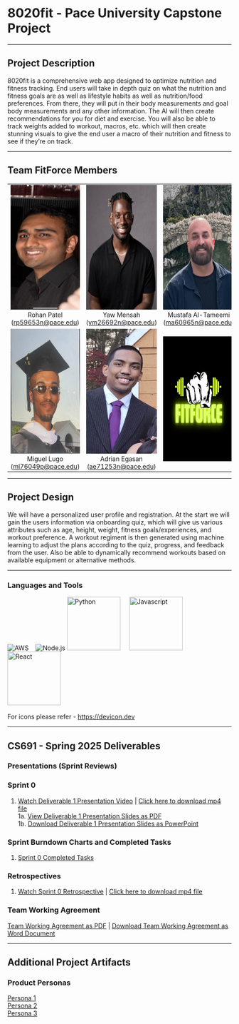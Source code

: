 # 8020fit - Pace University Capstone Project

***

## Project Description

8020fit is a comprehensive web app designed to optimize nutrition and fitness tracking. End users will take in depth quiz on what the nutrition and fitness goals are as well as lifestyle habits as well as nutrition/food preferences. From there, they will put in their body measurements and goal body measurements and any other information. The AI will then create recommendations for you for diet and exercise. You will also be able to track weights added to workout, macros, etc. which will then create stunning visuals to give the end user a macro of their nutrition and fitness to see if they’re on track.

***

## Team FitForce Members

<table style="width:100%" border="0" cellspacing="0" cellpadding="0">
  <tr>
    <td align="center" valign="center"><img src="Documents/Portraits/Rohan.jpg" width="250" height="280"><br />Rohan Patel (<a href="mailto:student pace email id">rp59653n@pace.edu</a>)</td>
    <td align="center" valign="center"><img src="Documents/Portraits/Yaw.jpg" width="250" height="280"><br />Yaw Mensah (<a href="mailto:student pace email id">ym26692n@pace.edu</a>)</td>
    <td align="center" valign="center"><img src="Documents/Portraits/Mustafa.jpg" width="250" height="280"><br />Mustafa Al-Tameemi (<a href="mailto:student pace email id">ma60965n@pace.edu</a>)</td>
  </tr>
  <tr>
    <td align="center" valign="center"><img src="Documents/Portraits/Miguel.jpg" width="250" height="280"><br />Miguel Lugo (<a href="mailto:student pace email id">ml76049p@pace.edu</a>)</td>
    <td align="center" valign="center"><img src="Documents/Portraits/Adrian.jpg" width="250" height="280"><br />Adrian Egasan (<a href="mailto:student pace email id">ae71253n@pace.edu</a>)</td>
     <td align="center" valign="center"><img src="Documents/Portraits/FitForce%20logo.jpg" width="250" height="280"><br /></td>
  </tr>
</table>

***

## Project Design

We will have a personalized user profile and registration. At the start we will gain the users information via onboarding quiz, which will give us various attributes such as age, height, weight, fitness goals/experiences, and workout preference. A workout regiment is then generated using machine learning to adjust the plans according to the quiz, progress, and feedback from the user. Also be able to dynamically recommend workouts based on available equipment or alternative methods.

***

### Languages and Tools

<img src="https://cdn.jsdelivr.net/gh/devicons/devicon/icons/amazonwebservices/amazonwebservices-original-wordmark.svg" title="AWS" alt="AWS" width="120" height="120"/>&nbsp;&nbsp;&nbsp;                                                          <img src="https://cdn.jsdelivr.net/gh/devicons/devicon@latest/icons/nodejs/nodejs-original-wordmark.svg" title="Node.js" alt="Node.js" width="120" height="120"/>                                                                                  <img src="https://cdn.jsdelivr.net/gh/devicons/devicon@latest/icons/python/python-original-wordmark.svg" title="Python" width="120" height="120"/>&nbsp;&nbsp;&nbsp;&nbsp;                                                                       <img src="https://cdn.jsdelivr.net/gh/devicons/devicon@latest/icons/javascript/javascript-original.svg" title="Javascript" width="120" height="120"/>                                                                                                <img src="https://cdn.jsdelivr.net/gh/devicons/devicon@latest/icons/react/react-original-wordmark.svg" title="React" width="120" height="120" />
          
          
          
          
          


For icons please refer - https://devicon.dev 
 
***


## CS691 - Spring 2025 Deliverables

### Presentations (Sprint Reviews)
### Sprint 0
1. [Watch Deliverable 1 Presentation Video](https://youtu.be/qdSIm8RtpHg) | [Click here to download mp4 file](Documents/Sprint%200/Sprint%200%20Presentation.mp4) 
<br />1a. [View Deliverable 1 Presentation Slides as PDF](Documents/Sprint%200/Sprint%200%20Presentation.pdf)
<br />1b. [Download Deliverable 1 Presentation Slides as PowerPoint](Documents/Sprint%200/Sprint%200%20Presentation.pptx)</a>


### Sprint Burndown Charts and Completed Tasks

1. [Sprint 0 Completed Tasks](Documents/Sprint%200/Sprint%200%20Tracker_Schedule.pdf)

### Retrospectives

1. [Watch Sprint 0 Retrospective](https://youtu.be/SeESlFNsA2k) | [Click here to download mp4 file](Documents/Sprint%200/Sprint%200%20Retrospective.mp4)
   
### Team Working Agreement

[Team Working Agreement as PDF](Documents/Working%20Agreement/Working%20Agreement.pdf) | [Download Team Working Agreement as Word Document](Documents/Working%20Agreement/Working%20Agreement.docx)</a>


***


## Additional Project Artifacts

### Product Personas
[Persona 1](Documents/Personas/MomPersona.png)
<br/>
[Persona 2](Documents/Personas/StudentPersona.png)
<br/> 
[Persona 3](Documents/Personas/WorkingPersona.png)
